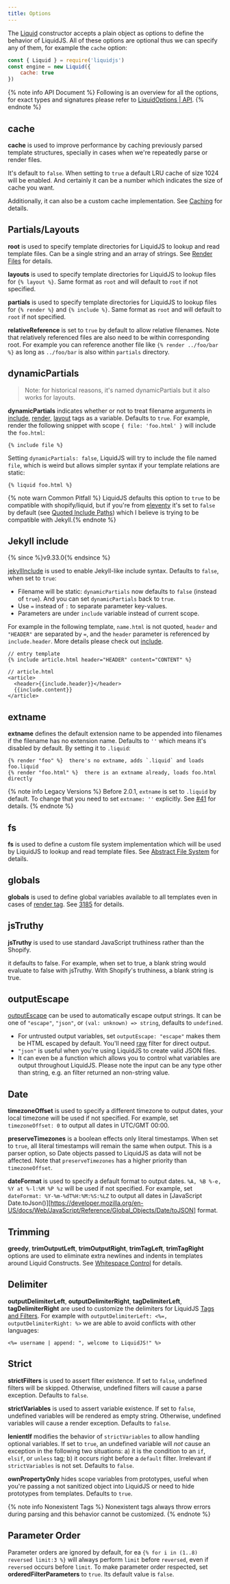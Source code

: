 ```yaml
---
title: Options
---
```


The [Liquid][liquid] constructor accepts a plain object as options to define the behavior of LiquidJS. All of these options are optional thus we can specify any of them, for example the `cache` option:

```javascript
const { Liquid } = require('liquidjs')
const engine = new Liquid({
    cache: true
})
```

{% note info API Document %}
Following is an overview for all the options, for exact types and signatures please refer to <a href="https://liquidjs.com/api/interfaces/LiquidOptions.html" target="_self">LiquidOptions | API</a>.
{% endnote %}

## cache

**cache** is used to improve performance by caching previously parsed template structures, specially in cases when we're repeatedly parse or render files.

It's default to `false`. When setting to `true` a default LRU cache of size 1024 will be enabled. And certainly it can be a number which indicates the size of cache you want.

Additionally, it can also be a custom cache implementation. See [Caching][caching] for details.

## Partials/Layouts

**root** is used to specify template directories for LiquidJS to lookup and read template files. Can be a single string and an array of strings. See [Render Files][render-file] for details.

**layouts** is used to specify template directories for LiquidJS to lookup files for `{% layout %}`. Same format as `root` and will default to `root` if not specified.

**partials** is used to specify template directories for LiquidJS to lookup files for `{% render %}` and `{% include %}`. Same format as `root` and will default to `root` if not specified.

**relativeReference** is set to `true` by default to allow relative filenames. Note that relatively referenced files are also need to be within corresponding root. For example you can reference another file like `{% render ../foo/bar %}` as long as `../foo/bar` is also within `partials` directory.

## dynamicPartials

> Note: for historical reasons, it's named dynamicPartials but it also works for layouts.

**dynamicPartials** indicates whether or not to treat filename arguments in [include][include], [render][render], [layout][layout] tags as a variable. Defaults to `true`. For example, render the following snippet with scope `{ file: 'foo.html' }` will include the `foo.html`:

```liquid
{% include file %}
```

Setting `dynamicPartials: false`, LiquidJS will try to include the file named `file`, which is weird but allows simpler syntax if your template relations are static:

```liquid
{% liquid foo.html %}
```

{% note warn Common Pitfall %}
LiquidJS defaults this option to <code>true</code> to be compatible with shopify/liquid, but if you're from <a href="https://github.com/11ty/eleventy" target="_blank">eleventy</a> it's set to <code>false</code> by default (see <a href="https://www.11ty.dev/docs/languages/liquid/#quoted-include-paths" target="_blank">Quoted Include Paths</a>) which I believe is trying to be compatible with Jekyll.{% endnote %}

## Jekyll include

{% since %}v9.33.0{% endsince %}

[jekyllInclude][jekyllInclude] is used to enable Jekyll-like include syntax. Defaults to `false`, when set to `true`:

- Filename will be static: `dynamicPartials` now defaults to `false` (instead of `true`). And you can set `dynamicPartials` back to `true`.
- Use `=` instead of `:` to separate parameter key-values.
- Parameters are under `include` variable instead of current scope.

For example in the following template, `name.html` is not quoted, `header` and `"HEADER"` are separated by `=`, and the `header` parameter is referenced by `include.header`. More details please check out [include][include].

```liquid
// entry template
{% include article.html header="HEADER" content="CONTENT" %}

// article.html
<article>
  <header>{{include.header}}</header>
  {{include.content}}
</article>
```

## extname

**extname** defines the default extension name to be appended into filenames if the filename has no extension name. Defaults to `''` which means it's disabled by default. By setting it to `.liquid`:

```liquid
{% render "foo" %}  there's no extname, adds `.liquid` and loads foo.liquid
{% render "foo.html" %}  there is an extname already, loads foo.html directly
```

{% note info Legacy Versions %}
Before 2.0.1, <code>extname</code> is set to `.liquid` by default. To change that you need to set <code>extname: ''</code> explicitly. See <a href="https://github.com/harttle/liquidjs/issues/41" target="_blank">#41</a> for details.
{% endnote %}

## fs

**fs** is used to define a custom file system implementation which will be used by LiquidJS to lookup and read template files. See [Abstract File System][abstract-fs] for details.

## globals

**globals** is used to define global variables available to all templates even in cases of [render tag][render]. See [3185][185] for details.

## jsTruthy

**jsTruthy** is used to use standard JavaScript truthiness rather than the Shopify.

it defaults to false.  For example, when set to true, a blank string would evaluate to false with jsTruthy. With Shopify's truthiness, a blank string is true.

## outputEscape

[outputEscape][outputEscape] can be used to automatically escape output strings. It can be one of `"escape"`, `"json"`, or `(val: unknown) => string`, defaults to `undefined`.

- For untrusted output variables, set `outputEscape: "escape"` makes them be HTML escaped by default. You'll need [raw][raw] filter for direct output.
- `"json"` is useful when you're using LiquidJS to create valid JSON files.
- It can even be a function which allows you to control what variables are output throughout LiquidJS. Please note the input can be any type other than string, e.g. an filter returned an non-string value.

## Date

**timezoneOffset** is used to specify a different timezone to output dates, your local timezone will be used if not specified. For example, set `timezoneOffset: 0` to output all dates in UTC/GMT 00:00.

**preserveTimezones** is a boolean effects only literal timestamps. When set to `true`, all literal timestamps will remain the same when output. This is a parser option, so Date objects passed to LiquidJS as data will not be affected. Note that `preserveTimezones` has a higher priority than `timezoneOffset`.

**dateFormat** is used to specify a default format to output dates. `%A, %B %-e, %Y at %-l:%M %P %z` will be used if not specified. For example, set `dateFormat: %Y-%m-%dT%H:%M:%S:%LZ` to output all dates in [JavaScript Date.toJson()][https://developer.mozilla.org/en-US/docs/Web/JavaScript/Reference/Global_Objects/Date/toJSON] format.

## Trimming

**greedy**, **trimOutputLeft**, **trimOutputRight**, **trimTagLeft**, **trimTagRight** options are used to eliminate extra newlines and indents in templates around Liquid Constructs. See [Whitespace Control][wc] for details.

## Delimiter

**outputDelimiterLeft**, **outputDelimiterRight**, **tagDelimiterLeft**, **tagDelimiterRight** are used to customize the delimiters for LiquidJS [Tags and Filters][intro]. For example with `outputDelimiterLeft: <%=, outputDelimiterRight: %>` we are able to avoid conflicts with other languages:

```ejs
<%= username | append: ", welcome to LiquidJS!" %>
```

## Strict

**strictFilters** is used to assert filter existence. If set to `false`, undefined filters will be skipped. Otherwise, undefined filters will cause a parse exception. Defaults to `false`.

**strictVariables** is used to assert variable existence.  If set to `false`, undefined variables will be rendered as empty string.  Otherwise, undefined variables will cause a render exception. Defaults to `false`.

**lenientIf** modifies the behavior of `strictVariables` to allow handling optional variables. If set to `true`, an undefined variable will *not* cause an exception in the following two situations: a) it is the condition to an `if`, `elsif`, or `unless` tag; b) it occurs right before a `default` filter. Irrelevant if `strictVariables` is not set. Defaults to `false`.

**ownPropertyOnly** hides scope variables from prototypes, useful when you're passing a not sanitized object into LiquidJS or need to hide prototypes from templates. Defaults to `true`.

{% note info Nonexistent Tags %}
Nonexistent tags always throw errors during parsing and this behavior cannot be customized.
{% endnote %}

## Parameter Order

Parameter orders are ignored by default, for ea `{% for i in (1..8) reversed limit:3 %}` will always perform `limit` before `reversed`, even if `reversed` occurs before `limit`. To make parameter order respected, set **orderedFilterParameters** to `true`. Its default value is `false`.

[liquid]: /api/classes/Liquid.html
[caching]: ./caching.html
[abstract-fs]: ./render-file.html#Abstract-File-System
[render-file]: ./render-file.html
[185]: https://github.com/harttle/liquidjs/issues/185
[render]: ../tags/render.html
[include]: ../tags/include.html
[layout]: ../tags/layout.html
[wc]: ./whitespace-control.html
[intro]: ./intro-to-liquid.html
[jekyllInclude]: /api/interfaces/LiquidOptions.html#jekyllInclude
[raw]: ../filters/raw.html
[outputEscape]: /api/interfaces/LiquidOptions.html#outputEscape

